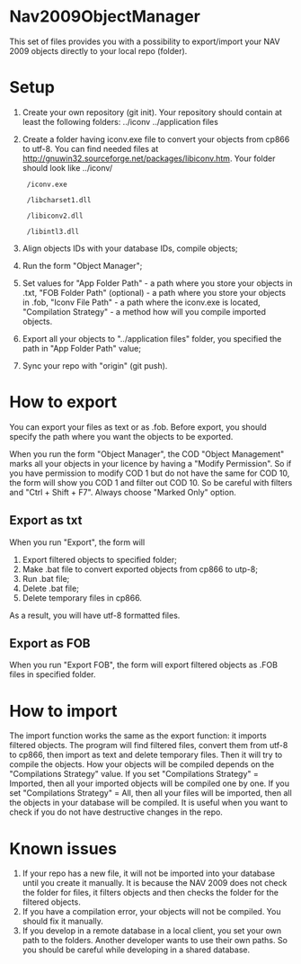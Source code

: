 # Nav2009ObjectManager
This set of files provides you with a possibility to export/import your NAV 2009 objects directly to your local repo (folder).

# Setup
1. Create your own repository (git init).
    Your repository should contain at least the following folders:
    ../iconv
    ../application files
2. Create a folder having iconv.exe file to convert your objects from cp866 to utf-8.
    You can find needed files at http://gnuwin32.sourceforge.net/packages/libiconv.htm.
    Your folder should look like
    ../iconv/

        /iconv.exe
    
        /libcharset1.dll
    
        /libiconv2.dll
    
        /libintl3.dll
3. Align objects IDs with your database IDs, compile objects;
4. Run the form "Object Manager";
5. Set values for "App Folder Path" - a path where you store your objects in .txt,
    "FOB Folder Path" (optional) - a path where you store your objects in .fob,
    "Iconv File Path" - a path where the iconv.exe is located,
    "Compilation Strategy" - a method how will you compile imported objects.
6. Export all your objects to "../application files" folder, you specified the path in "App Folder Path" value;
7. Sync your repo with "origin" (git push).

# How to export
You can export your files as text or as .fob.
Before export, you should specify the path where you want the objects to be exported.

When you run the form "Object Manager", the COD "Object Management" marks all your objects in your licence by having a "Modify Permission". So if you have permission to modify COD 1 but do not have the same for COD 10, the form will show you COD 1 and filter out COD 10. So be careful with filters and "Ctrl + Shift + F7". Always choose "Marked Only" option.

## Export as txt
When you run "Export", the form will
1. Export filtered objects to specified folder;
2. Make .bat file to convert exported objects from cp866 to utp-8;
3. Run .bat file;
4. Delete .bat file;
5. Delete temporary files in cp866.

As a result, you will have utf-8 formatted files.

## Export as FOB
When you run "Export FOB", the form will export filtered objects as .FOB files in specified folder.


# How to import
The import function works the same as the export function: it imports filtered objects.
The program will find filtered files, convert them from utf-8 to cp866, then import as text and delete temporary files. Then it will try to compile the objects.
How your objects will be compiled depends on the "Compilations Strategy" value.
If you set "Compilations Strategy" = Imported, then all your imported objects will be compiled one by one.
If you set "Compilations Strategy" = All, then all your files will be imported, then all the objects in your database will be compiled. It is useful when you want to check if you do not have destructive changes in the repo.

# Known issues
1. If your repo has a new file, it will not be imported into your database until you create it manually. It is because the NAV 2009 does not check the folder for files, it filters objects and then checks the folder for the filtered objects.
2. If you have a compilation error, your objects will not be compiled. You should fix it manually.
3. If you develop in a remote database in a local client, you set your own path to the folders. Another developer wants to use their own paths. So you should be careful while developing in a shared database.